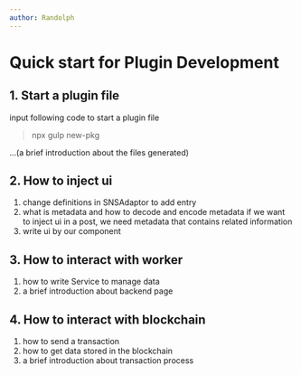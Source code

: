 ```yaml
---
author: Randolph
---
```


# Quick start for Plugin Development

## 1. Start a plugin file

input following code to start a plugin file

> npx gulp new-pkg

...(a brief introduction about the files generated)

## 2. How to inject ui

1. change definitions in SNSAdaptor to add entry
2. what is metadata and how to decode and encode metadata
   if we want to inject ui in a post, we need metadata that contains related information
3. write ui by our component

## 3. How to interact with worker

1. how to write Service to manage data
2. a brief introduction about backend page

## 4. How to interact with blockchain

1. how to send a transaction
2. how to get data stored in the blockchain
3. a brief introduction about transaction process

